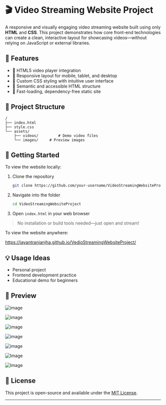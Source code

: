 # 🎬 Video Streaming Website Project

A responsive and visually engaging video streaming website built using only **HTML** and **CSS**. This project demonstrates how core front-end technologies can create a clean, interactive layout for showcasing videos—without relying on JavaScript or external libraries.

## 📌 Features

- 🎥 HTML5 video player integration  
- 📱 Responsive layout for mobile, tablet, and desktop  
- 🎨 Custom CSS styling with intuitive user interface  
- 🧱 Semantic and accessible HTML structure  
- 🚀 Fast-loading, dependency-free static site  

## 📂 Project Structure

```
/
├── index.html
├── style.css
└── assets/
    ├── videos/         # Demo video files
    └── images/     # Preview images
```

## 🚀 Getting Started

To view the website locally:

1. Clone the repository  
   ```bash
   git clone https://github.com/your-username/VideoStreamingWebsiteProject.git
   ```
2. Navigate into the folder  
   ```bash
   cd VideoStreamingWebsiteProject
   ```
3. Open `index.html` in your web browser  

> No installation or build tools needed—just open and stream!

To view the website anywhere:

https://jayantranjanjha.github.io/VedioStreamingWebsiteProject/

## 💡 Usage Ideas

- Personal project  
- Frontend development practice  
- Educational demo for beginners  

## 📸 Preview

![image](https://github.com/user-attachments/assets/5f9e933f-2005-4c0f-b9a2-a5390d5d7f9a)

![image](https://github.com/user-attachments/assets/441907c4-5011-4d9a-bbaa-9ca6963b0cab)

![image](https://github.com/user-attachments/assets/285f682c-d7af-4d78-bfd1-5b1b78003fd3)

![image](https://github.com/user-attachments/assets/1eb9c2ed-23be-4d41-9656-76af810c106e)

![image](https://github.com/user-attachments/assets/1206299f-921c-4cac-98c3-c4f614e5bba3)

![Image](https://github.com/user-attachments/assets/f52f615e-6c52-463e-96cb-234ecdde002a)

![Image](https://github.com/user-attachments/assets/64bc400a-7c6f-45a8-9ede-b63d63e092b4)


## 📜 License

This project is open-source and available under the [MIT License](LICENSE).

---
